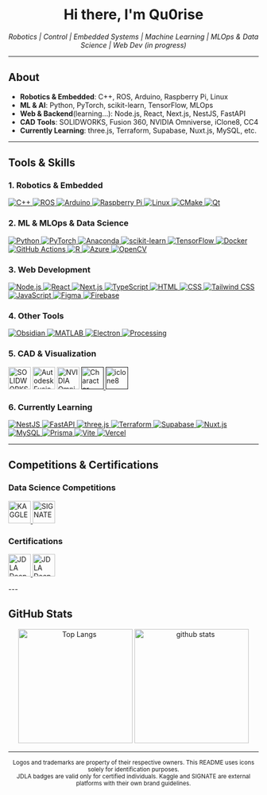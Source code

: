 <h1 align="center">Hi there, I'm Qu0rise</h1>

<p align="center">
  <em>
    Robotics | Control | Embedded Systems | Machine Learning | MLOps & Data Science | 
    Web Dev (in progress)
  </em>
</p>

---

## About
- **Robotics & Embedded**: C++, ROS, Arduino, Raspberry Pi, Linux  
- **ML & AI**: Python, PyTorch, scikit-learn, TensorFlow, MLOps  
- **Web & Backend**(learning...): Node.js, React, Next.js, NestJS, FastAPI  
- **CAD Tools**: SOLIDWORKS, Fusion 360, NVIDIA Omniverse, iClone8, CC4  
- **Currently Learning**: three.js, Terraform, Supabase, Nuxt.js, MySQL, etc.

---

## Tools & Skills

### 1. Robotics & Embedded
<p align="left">
  <a href="https://www.cplusplus.com/" target="_blank" rel="noopener noreferrer">
    <img src="https://skillicons.dev/icons?i=cpp" alt="C++" />
  </a>
  <a href="https://www.ros.org/" target="_blank" rel="noopener noreferrer">
    <img src="https://skillicons.dev/icons?i=ros" alt="ROS" />
  </a>
  <a href="https://www.arduino.cc/" target="_blank" rel="noopener noreferrer">
    <img src="https://skillicons.dev/icons?i=arduino" alt="Arduino" />
  </a>
  <a href="https://www.raspberrypi.org/" target="_blank" rel="noopener noreferrer">
    <img src="https://skillicons.dev/icons?i=raspberrypi" alt="Raspberry Pi" />
  </a>
  <a href="https://www.linux.org/" target="_blank" rel="noopener noreferrer">
    <img src="https://skillicons.dev/icons?i=linux" alt="Linux" />
  </a>
  <a href="https://cmake.org/" target="_blank" rel="noopener noreferrer">
    <img src="https://skillicons.dev/icons?i=cmake" alt="CMake" />
  </a>
  <a href="https://www.qt.io/" target="_blank" rel="noopener noreferrer">
    <img src="https://skillicons.dev/icons?i=qt" alt="Qt" />
  </a>
</p>

### 2. ML & MLOps & Data Science
<p align="left">
  <a href="https://www.python.org/" target="_blank" rel="noopener noreferrer">
    <img src="https://skillicons.dev/icons?i=python" alt="Python" />
  </a>
  <a href="https://pytorch.org/" target="_blank" rel="noopener noreferrer">
    <img src="https://skillicons.dev/icons?i=pytorch" alt="PyTorch" />
  </a>
  <a href="https://www.anaconda.com/" target="_blank" rel="noopener noreferrer">
    <img src="https://skillicons.dev/icons?i=anaconda" alt="Anaconda" />
  </a>
  <a href="https://scikit-learn.org/" target="_blank" rel="noopener noreferrer">
    <img src="https://skillicons.dev/icons?i=sklearn" alt="scikit-learn" />
  </a>
  <a href="https://www.tensorflow.org/" target="_blank" rel="noopener noreferrer">
    <img src="https://skillicons.dev/icons?i=tensorflow" alt="TensorFlow" />
  </a>
  <a href="https://www.docker.com/" target="_blank" rel="noopener noreferrer">
    <img src="https://skillicons.dev/icons?i=docker" alt="Docker" />
  </a>
  <a href="https://github.com/features/actions" target="_blank" rel="noopener noreferrer">
    <img src="https://skillicons.dev/icons?i=githubactions" alt="GitHub Actions" />
  </a>
  <a href="https://www.r-project.org/" target="_blank" rel="noopener noreferrer">
    <img src="https://skillicons.dev/icons?i=r" alt="R" />
  </a>
  <a href="https://azure.microsoft.com/" target="_blank" rel="noopener noreferrer">
    <img src="https://skillicons.dev/icons?i=azure" alt="Azure" />
  </a>
  <a href="https://opencv.org/" target="_blank" rel="noopener noreferrer">
    <img src="https://skillicons.dev/icons?i=opencv" alt="OpenCV" />
  </a>
</p>

### 3. Web Development
<p align="left">
  <a href="https://nodejs.org/" target="_blank" rel="noopener noreferrer">
    <img src="https://skillicons.dev/icons?i=nodejs" alt="Node.js" />
  </a>
  <a href="https://react.dev/" target="_blank" rel="noopener noreferrer">
    <img src="https://skillicons.dev/icons?i=react" alt="React" />
  </a>
  <a href="https://nextjs.org/" target="_blank" rel="noopener noreferrer">
    <img src="https://skillicons.dev/icons?i=nextjs" alt="Next.js" />
  </a>
  <a href="https://www.typescriptlang.org/" target="_blank" rel="noopener noreferrer">
    <img src="https://skillicons.dev/icons?i=ts" alt="TypeScript" />
  </a>
  <a href="https://html.spec.whatwg.org/" target="_blank" rel="noopener noreferrer">
    <img src="https://skillicons.dev/icons?i=html" alt="HTML" />
  </a>
  <a href="https://developer.mozilla.org/en-US/docs/Web/CSS" target="_blank" rel="noopener noreferrer">
    <img src="https://skillicons.dev/icons?i=css" alt="CSS" />
  </a>
  <a href="https://tailwindcss.com/" target="_blank" rel="noopener noreferrer">
    <img src="https://skillicons.dev/icons?i=tailwind" alt="Tailwind CSS" />
  </a>
  <a href="https://developer.mozilla.org/en-US/docs/Web/JavaScript" target="_blank" rel="noopener noreferrer">
    <img src="https://skillicons.dev/icons?i=js" alt="JavaScript" />
  </a>
  <a href="https://www.figma.com/" target="_blank" rel="noopener noreferrer">
    <img src="https://skillicons.dev/icons?i=figma" alt="Figma" />
  </a>
  <a href="https://firebase.google.com/" target="_blank" rel="noopener noreferrer">
    <img src="https://skillicons.dev/icons?i=firebase" alt="Firebase" />
  </a>
</p>

### 4. Other Tools
<p align="left">
  <a href="https://obsidian.md/" target="_blank" rel="noopener noreferrer">
    <img src="https://skillicons.dev/icons?i=obsidian" alt="Obsidian" />
  </a>
  <a href="https://www.mathworks.com/products/matlab.html" target="_blank" rel="noopener noreferrer">
    <img src="https://skillicons.dev/icons?i=matlab" alt="MATLAB" />
  </a>
  <a href="https://www.electronjs.org/" target="_blank" rel="noopener noreferrer">
    <img src="https://skillicons.dev/icons?i=electron" alt="Electron" />
  </a>
  <a href="https://processing.org/" target="_blank" rel="noopener noreferrer">
    <img src="https://skillicons.dev/icons?i=processing" alt="Processing" />
  </a>
</p>


### 5. CAD & Visualization
<p>
  <img src="https://cdn.simpleicons.org/dassaultsystemes/005386" width="45" alt="SOLIDWORKS" />
  <img src="https://cdn.simpleicons.org/autodesk/0696D7" width="45" alt="Autodesk Fusion 360" />
  <img src="https://cdn.simpleicons.org/nvidia/76B900" width="45" alt="NVIDIA Omniverse" />
  <a href="" target="_blank" rel="noopener noreferrer">
    <img 
      src="https://github.com/user-attachments/assets/f1fbd811-3e3b-4b01-9487-37ff826b8210"
      width="45" 
      alt="Charactor Creator"
    />
  </a>
  <a href="" target="_blank" rel="noopener noreferrer">
    <img 
      src="https://github.com/user-attachments/assets/2cc59a4c-6d68-422d-927a-f986444198a4"
      width="45" 
      alt="iclone8"
    />
  </a>
</p>

### 6. Currently Learning
<p align="left">
  <a href="https://nestjs.com/" target="_blank" rel="noopener noreferrer">
    <img src="https://skillicons.dev/icons?i=nestjs" alt="NestJS" />
  </a>
  <a href="https://fastapi.tiangolo.com/" target="_blank" rel="noopener noreferrer">
    <img src="https://skillicons.dev/icons?i=fastapi" alt="FastAPI" />
  </a>
  <a href="https://threejs.org/" target="_blank" rel="noopener noreferrer">
    <img src="https://skillicons.dev/icons?i=threejs" alt="three.js" />
  </a>
  <a href="https://www.terraform.io/" target="_blank" rel="noopener noreferrer">
    <img src="https://skillicons.dev/icons?i=terraform" alt="Terraform" />
  </a>
  <a href="https://supabase.com/" target="_blank" rel="noopener noreferrer">
    <img src="https://skillicons.dev/icons?i=supabase" alt="Supabase" />
  </a>
  <a href="https://nuxtjs.org/" target="_blank" rel="noopener noreferrer">
    <img src="https://skillicons.dev/icons?i=nuxtjs" alt="Nuxt.js" />
  </a>
  <a href="https://www.mysql.com/" target="_blank" rel="noopener noreferrer">
    <img src="https://skillicons.dev/icons?i=mysql" alt="MySQL" />
  </a>
  <a href="https://www.prisma.io/" target="_blank" rel="noopener noreferrer">
    <img src="https://skillicons.dev/icons?i=prisma" alt="Prisma" />
  </a>
  <a href="https://vitejs.dev/" target="_blank" rel="noopener noreferrer">
    <img src="https://skillicons.dev/icons?i=vite" alt="Vite" />
  </a>
  <a href="https://vercel.com/" target="_blank" rel="noopener noreferrer">
    <img src="https://skillicons.dev/icons?i=vercel" alt="Vercel" />
  </a>
</p>


---

## Competitions & Certifications

### Data Science Competitions
<p>
  <a href="https://www.kaggle.com/" target="_blank" rel="noopener noreferrer">
    <img 
      src="https://cdn.simpleicons.org/kaggle/20BEFF"
      width="45" 
      alt="KAGGLE"
    />
  </a>
  <a href="https://signate.jp/" target="_blank" rel="noopener noreferrer">
    <img 
      src="https://github.com/user-attachments/assets/7f957092-4194-48be-be1e-59d07e387aa1"
      width="45" 
      alt="SIGNATE"
    />
  </a>
</p>

### Certifications
<p>
  <a href="https://www.jdla.org/" target="_blank" rel="noopener noreferrer">
    <img 
      src="https://github.com/user-attachments/assets/e26514ae-b836-4fa8-9033-d9f99139b2d5"
      width="45" 
      alt="JDLA Deep Learning for GENERAL 2023 #3"
    />
  </a>
  <a href="https://www.jdla.org/" target="_blank" rel="noopener noreferrer">
    <img 
      src="https://github.com/user-attachments/assets/713a9f4c-8f78-446a-9e07-66a9d647f729"
      width="45" 
      alt="JDLA Deep Learning for ENGINEER 2024 #1"
    />
  </a>
</p>
---

## GitHub Stats

<p align="center"> 
  <img alt="Top Langs" height="230px" src="https://github-readme-stats.vercel.app/api/top-langs/?username=Qu0rise&layout=compact&show_icons=true&theme=onedark" />
  <img alt="github stats" height="230px" src="https://github-readme-stats.vercel.app/api?username=Qu0rise&theme=onedark&show_icons=true" />
</p>

---

<p align="center">
  <sub>
    Logos and trademarks are property of their respective owners. This README uses icons solely for identification purposes.<br/>
    JDLA badges are valid only for certified individuals. Kaggle and SIGNATE are external platforms with their own brand guidelines.
  </sub>
</p>
